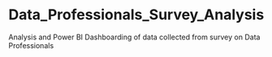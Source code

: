 # Data_Professionals_Survey_Analysis
Analysis and Power BI Dashboarding of data collected from survey on Data Professionals
